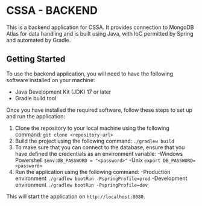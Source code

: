 # CSSA - BACKEND

This is a backend application for CSSA. It provides connection to MongoDB Atlas for data handling and is built using Java, with IoC permitted by Spring and automated by Gradle.

## Getting Started

To use the backend application, you will need to have the following software installed on your machine:

- Java Development Kit (JDK) 17 or later
- Gradle build tool

Once you have installed the required software, follow these steps to set up and run the application:

1. Clone the repository to your local machine using the following command:
   `git clone <repository-url>`
2. Build the project using the following command:
   `./gradlew build`
3. To make sure that you can connect to the database, ensure that you have defined the credentials as an environment variable:
   -Windows Powershell
   `$env:DB_PASSWORD = "<password>"`
   -Unix
   `export DB_PASSWORD=<password>`
4. Run the application using the following command:
   -Production environment
   `./gradlew bootRun -PspringProfile=prod`
   -Development environment
   `./gradlew bootRun -PspringProfile=dev`

This will start the application on `http://localhost:8080`.
